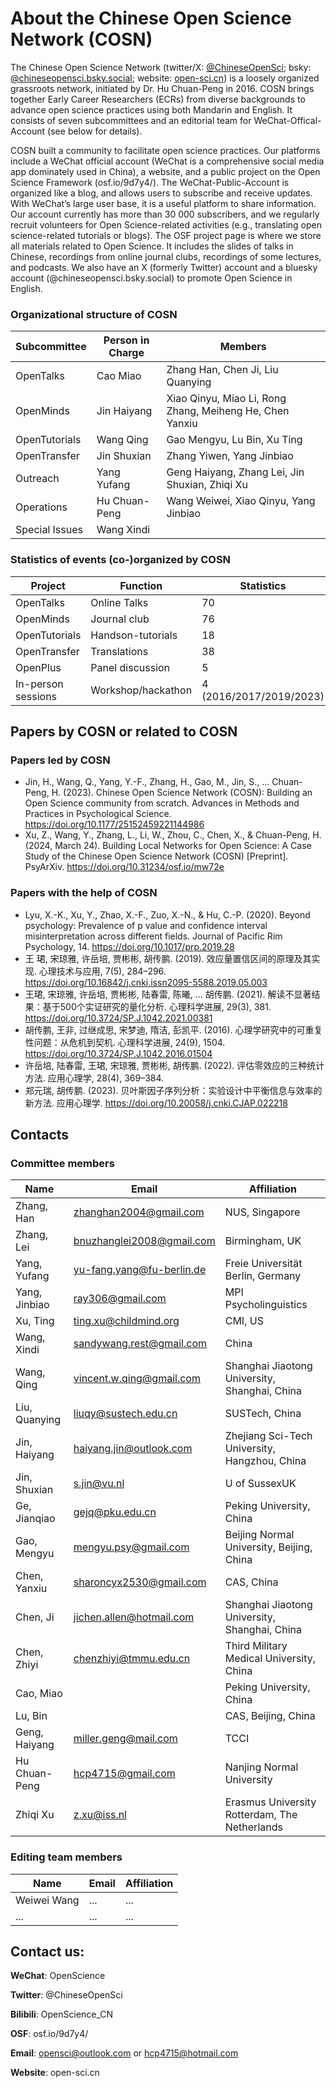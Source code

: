 # About the Chinese Open Science Network (COSN)

The Chinese Open Science Network (twitter/X: [@ChineseOpenSci](https://twitter.com/ChineseOpenSci); bsky: [@chineseopensci.bsky.social](https://bsky.app/profile/chineseopensci.bsky.social); website: [open-sci.cn](open-sci.cn)) is a loosely organized grassroots network, initiated by Dr. Hu Chuan-Peng in 2016. COSN brings together Early Career Researchers (ECRs) from diverse backgrounds to advance open science practices using both Mandarin and English. It consists of seven subcommittees and an editorial team for WeChat-Offical-Account (see below for details).  

COSN built a community to facilitate open science practices. Our platforms include a WeChat official account (WeChat is a comprehensive social media app dominately used in China), a website, and a public project on the Open Science Framework (osf.io/9d7y4/). The WeChat-Public-Account is organized like a blog, and allows users to subscribe and receive updates. With WeChat’s large user base, it is a useful platform to share information. Our account currently has more than 30 000 subscribers, and we regularly recruit volunteers for Open Science-related activities (e.g., translating open science-related tutorials or blogs). The OSF project page is where we store all materials related to Open Science. It includes the slides of talks in Chinese, recordings from online journal clubs, recordings of some lectures, and podcasts. We also have an X (formerly Twitter) account and a bluesky account (@chineseopensci.bsky.social) to promote Open Science in English.
 
### Organizational structure of COSN
| Subcommittee	| Person in Charge	| Members| 
|---------------|-------------------|--------|
| OpenTalks	| Cao Miao	| Zhang Han, Chen Ji, Liu Quanying| 
| OpenMinds	| Jin Haiyang	| Xiao Qinyu, Miao Li, Rong Zhang, Meiheng He, Chen Yanxiu| 
| OpenTutorials	| Wang Qing	| Gao Mengyu, Lu Bin, Xu Ting| 
| OpenTransfer	| Jin Shuxian	| Zhang Yiwen, Yang Jinbiao| 
| Outreach	| Yang Yufang	| Geng Haiyang, Zhang Lei, Jin Shuxian, Zhiqi Xu| 
| Operations	| Hu Chuan-Peng	| Wang Weiwei, Xiao Qinyu, Yang Jinbiao| 
| Special Issues	| Wang Xindi	| | 

### Statistics of events (co-)organized by COSN
|Project	|Function	|Statistics|
|---------------|-------------------|--------|
|OpenTalks	|Online Talks	|70|
|OpenMinds	|Journal club	|76|
|OpenTutorials	|Handson-tutorials	|18|
|OpenTransfer	|Translations	|38|
|OpenPlus	|Panel discussion	|5|
|In-person sessions	|Workshop/hackathon	| 4 (2016/2017/2019/2023)|

## Papers by COSN or related to COSN
### Papers led by COSN
- Jin, H., Wang, Q., Yang, Y.-F., Zhang, H., Gao, M., Jin, S., … Chuan-Peng, H. (2023). Chinese Open Science Network (COSN): Building an Open Science community from scratch. Advances in Methods and Practices in Psychological Science. https://doi.org/10.1177/25152459221144986
- Xu, Z., Wang, Y., Zhang, L., Li, W., Zhou, C., Chen, X., & Chuan-Peng, H. (2024, March 24). Building Local Networks for Open Science: A Case Study of the Chinese Open Science Network (COSN) [Preprint]. PsyArXiv. https://doi.org/10.31234/osf.io/mw72e
 
### Papers with the help of COSN
- Lyu, X.-K., Xu, Y., Zhao, X.-F., Zuo, X.-N., & Hu, C.-P. (2020). Beyond psychology: Prevalence of p value and confidence interval misinterpretation across different fields. Journal of Pacific Rim Psychology, 14. https://doi.org/10.1017/prp.2019.28
- 王 珺, 宋琼雅, 许岳培, 贾彬彬, 胡传鹏. (2019). 效应量置信区间的原理及其实现. 心理技术与应用, 7(5), 284–296. https://doi.org/10.16842/j.cnki.issn2095-5588.2019.05.003
- 王珺, 宋琼雅, 许岳培, 贾彬彬, 陆春雷, 陈曦, … 胡传鹏. (2021). 解读不显著结果：基于500个实证研究的量化分析. 心理科学进展, 29(3), 381. https://doi.org/10.3724/SP.J.1042.2021.00381
- 胡传鹏, 王非, 过继成思, 宋梦迪, 隋洁, 彭凯平. (2016). 心理学研究中的可重复性问题：从危机到契机. 心理科学进展, 24(9), 1504. https://doi.org/10.3724/SP.J.1042.2016.01504
- 许岳培, 陆春雷, 王珺, 宋琼雅, 贾彬彬, 胡传鹏. (2022). 评估零效应的三种统计方法. 应用心理学, 28(4), 369–384.
- 郑元瑞, 胡传鹏. (2023). 贝叶斯因子序列分析：实验设计中平衡信息与效率的新方法. 应用心理学. https://doi.org/10.20058/j.cnki.CJAP.022218

## Contacts
### Committee members
|Name|Email	|Affiliation|
|---------------|-------------------|--------|
|Zhang, Han|zhanghan2004@gmail.com | NUS, Singapore|
|Zhang, Lei| bnuzhanglei2008@gmail.com | Birmingham, UK|
|Yang, Yufang| yu-fang.yang@fu-berlin.de |Freie Universität Berlin, Germany|
|Yang, Jinbiao| ray306@gmail.com | MPI Psycholinguistics|
|Xu, Ting| ting.xu@childmind.org | CMI, US|
|Wang, Xindi|sandywang.rest@gmail.com |China|
|Wang, Qing|vincent.w.qing@gmail.com |Shanghai Jiaotong University, Shanghai, China|
|Liu, Quanying| liuqy@sustech.edu.cn| SUSTech, China|
|Jin, Haiyang| haiyang.jin@outlook.com | Zhejiang Sci-Tech University, Hangzhou, China|
|Jin, Shuxian| s.jin@vu.nl| U of SussexUK|
|Ge, Jianqiao|gejq@pku.edu.cn| Peking University, China|
|Gao, Mengyu|mengyu.psy@gmail.com|Beijing Normal University, Beijing, China|
|Chen, Yanxiu| sharoncyx2530@gmail.com | CAS, China|
|Chen, Ji|jichen.allen@hotmail.com | Shanghai Jiaotong University, Shanghai, China|
|Chen, Zhiyi| chenzhiyi@tmmu.edu.cn | Third Military Medical University, China|
|Cao, Miao| |Peking University, China|
|Lu, Bin| |CAS, Beijing, China|
|Geng, Haiyang| miller.geng@mail.com| TCCI|
|Hu Chuan-Peng|hcp4715@gmail.com | Nanjing Normal University|
|Zhiqi Xu|z.xu@iss.nl| Erasmus University Rotterdam, The Netherlands|

### Editing team members
|Name|Email	|Affiliation|
|---------------|-------------------|--------|
|Weiwei Wang|... | ...|
|...|...|...|

## Contact us:
**WeChat**: OpenScience

**Twitter**:  @ChineseOpenSci

**Bilibili**: OpenScience_CN

**OSF**: osf.io/9d7y4/

**Email**: opensci@outlook.com or hcp4715@hotmail.com

**Website**: open-sci.cn 
